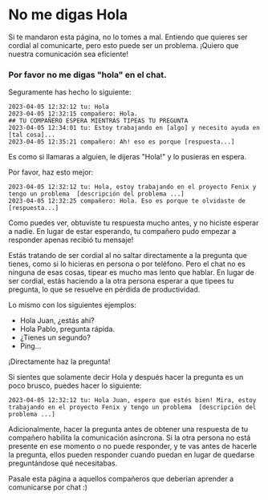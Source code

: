 # No me digas Hola

Si te mandaron esta página, no lo tomes a mal. Entiendo que quieres ser cordial al comunicarte, pero esto puede ser un problema. ¡Quiero que nuestra comunicación sea eficiente!

### Por favor no me digas "hola" en el chat.

Seguramente has hecho lo siguiente:

```
2023-04-05 12:32:12 tu: Hola
2023-04-05 12:32:15 compañero: Hola.
## TU COMPAÑERO ESPERA MIENTRAS TIPEAS TU PREGUNTA
2023-04-05 12:34:01 tu: Estoy trabajando en [algo] y necesito ayuda en [tal cosa]...
2023-04-05 12:35:21 compañero: Ah! eso es porque [respuesta...]
```

Es como si llamaras a alguien, le dijeras "Hola!" y lo pusieras en espera.

Por favor, haz esto mejor:

```
2023-04-05 12:32:12 tu: Hola, estoy trabajando en el proyecto Fenix y tengo un problema  [descripción del problema ...]
2023-04-05 12:32:25 compañero: Hola. Eso es porque te olvidaste de [respuesta...]
```

Como puedes ver, obtuviste tu respuesta mucho antes, y no hiciste esperar a nadie. En lugar de estar esperando, tu compañero pudo empezar a responder apenas recibió tu mensaje!

Estás tratando de ser cordial al no saltar directamente a la pregunta que tienes, como si lo hicieras en persona o por teléfono. Pero el chat no es ninguna de esas cosas, tipear es mucho mas lento que hablar. En lugar de ser cordial, estás haciendo a la otra persona esperar a que tipees tu pregunta, lo que se resuelve en pérdida de productividad.

Lo mismo con los siguientes ejemplos:

* Hola Juan, ¿estás ahi?
* Hola Pablo, pregunta rápida.
* ¿Tienes un segundo?
* Ping...

¡Directamente haz la pregunta!

Si sientes que solamente decir Hola y después hacer la pregunta es un poco brusco, puedes hacer lo siguiente:

```
2023-04-05 12:32:12 tu: Hola Juan, espero que estés bien! Mira, estoy trabajando en el proyecto Fenix y tengo un problema  [descripción del problema ...]
```

Adicionalmente, hacer la pregunta antes de obtener una respuesta de tu compañero habilita la comunicación asíncrona. Si la otra persona no está presente en ese momento o no puede responder, y te vas antes de hacerle la pregunta, ellos pueden responder cuando puedan en lugar de quedarse preguntándose qué necesitabas.

Pasale esta página a aquellos compañeros que deberían aprender a comunicarse por chat :)